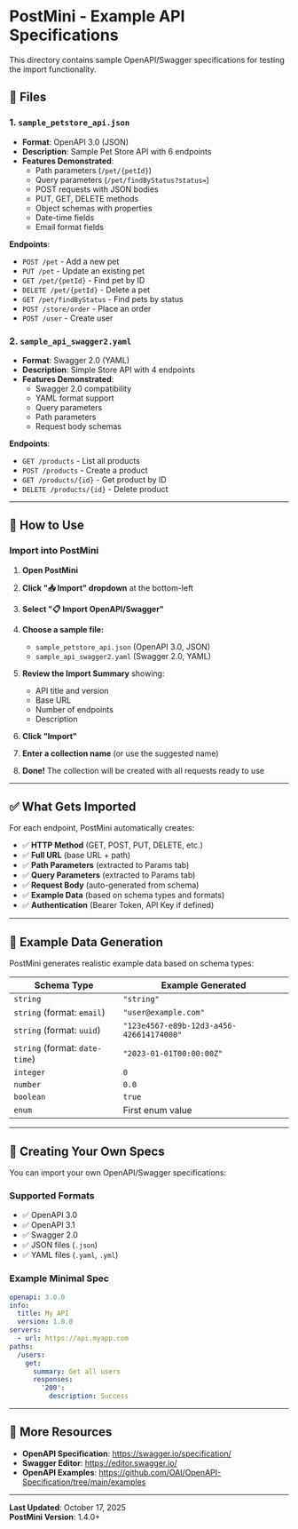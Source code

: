 # PostMini - Example API Specifications

This directory contains sample OpenAPI/Swagger specifications for testing the import functionality.

## 📁 **Files**

### **1. `sample_petstore_api.json`**
- **Format**: OpenAPI 3.0 (JSON)
- **Description**: Sample Pet Store API with 6 endpoints
- **Features Demonstrated**:
  - Path parameters (`/pet/{petId}`)
  - Query parameters (`/pet/findByStatus?status=`)
  - POST requests with JSON bodies
  - PUT, GET, DELETE methods
  - Object schemas with properties
  - Date-time fields
  - Email format fields

**Endpoints**:
- `POST /pet` - Add a new pet
- `PUT /pet` - Update an existing pet
- `GET /pet/{petId}` - Find pet by ID
- `DELETE /pet/{petId}` - Delete a pet
- `GET /pet/findByStatus` - Find pets by status
- `POST /store/order` - Place an order
- `POST /user` - Create user

### **2. `sample_api_swagger2.yaml`**
- **Format**: Swagger 2.0 (YAML)
- **Description**: Simple Store API with 4 endpoints
- **Features Demonstrated**:
  - Swagger 2.0 compatibility
  - YAML format support
  - Query parameters
  - Path parameters
  - Request body schemas

**Endpoints**:
- `GET /products` - List all products
- `POST /products` - Create a product
- `GET /products/{id}` - Get product by ID
- `DELETE /products/{id}` - Delete product

---

## 🚀 **How to Use**

### **Import into PostMini**

1. **Open PostMini**

2. **Click "📥 Import" dropdown** at the bottom-left

3. **Select "📋 Import OpenAPI/Swagger"**

4. **Choose a sample file:**
   - `sample_petstore_api.json` (OpenAPI 3.0, JSON)
   - `sample_api_swagger2.yaml` (Swagger 2.0, YAML)

5. **Review the Import Summary** showing:
   - API title and version
   - Base URL
   - Number of endpoints
   - Description

6. **Click "Import"**

7. **Enter a collection name** (or use the suggested name)

8. **Done!** The collection will be created with all requests ready to use

---

## ✅ **What Gets Imported**

For each endpoint, PostMini automatically creates:

- ✅ **HTTP Method** (GET, POST, PUT, DELETE, etc.)
- ✅ **Full URL** (base URL + path)
- ✅ **Path Parameters** (extracted to Params tab)
- ✅ **Query Parameters** (extracted to Params tab)
- ✅ **Request Body** (auto-generated from schema)
- ✅ **Example Data** (based on schema types and formats)
- ✅ **Authentication** (Bearer Token, API Key if defined)

---

## 🎨 **Example Data Generation**

PostMini generates realistic example data based on schema types:

| Schema Type | Example Generated |
|------------|-------------------|
| `string` | `"string"` |
| `string` (format: `email`) | `"user@example.com"` |
| `string` (format: `uuid`) | `"123e4567-e89b-12d3-a456-426614174000"` |
| `string` (format: `date-time`) | `"2023-01-01T00:00:00Z"` |
| `integer` | `0` |
| `number` | `0.0` |
| `boolean` | `true` |
| `enum` | First enum value |

---

## 📝 **Creating Your Own Specs**

You can import your own OpenAPI/Swagger specifications:

### **Supported Formats**
- ✅ OpenAPI 3.0
- ✅ OpenAPI 3.1
- ✅ Swagger 2.0
- ✅ JSON files (`.json`)
- ✅ YAML files (`.yaml`, `.yml`)

### **Example Minimal Spec**

```yaml
openapi: 3.0.0
info:
  title: My API
  version: 1.0.0
servers:
  - url: https://api.myapp.com
paths:
  /users:
    get:
      summary: Get all users
      responses:
        '200':
          description: Success
```

---

## 🔗 **More Resources**

- **OpenAPI Specification**: https://swagger.io/specification/
- **Swagger Editor**: https://editor.swagger.io/
- **OpenAPI Examples**: https://github.com/OAI/OpenAPI-Specification/tree/main/examples

---

**Last Updated**: October 17, 2025  
**PostMini Version**: 1.4.0+

